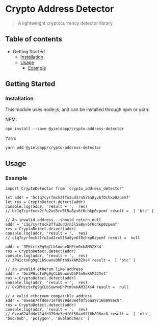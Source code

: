 # Crypto Address Detector

> A lightweight cryptocurrency detector library

## Table of contents
- Getting Started
  - [Installation](https://github.com/yieldapp/crypto_address_detector/edit/master/README.md#installation)
  - [Usage](https://github.com/yieldapp/crypto_address_detector/blob/master/README.md#usage)
    - [Example](https://github.com/yieldapp/crypto_address_detector/blob/master/README.md#example)
   
## Getting Started
### Installation
This module uses node.js, and can be installed through npm or yarn:

NPM:
```
npm install --save @yieldapp/crypto-address-detector
```

Yarn:
```
yarn add @yieldapp/crypto-address-detector
```

## Usage
### Example

```
import CryptoDetector from 'crypto_address_detector'

let addr = 'bc1q7cyrfmck2ffu2ud3rn5l5a8yv6f0chkp0zpemf'
let res = CryptoDetect.detect(addr)
console.log(addr, 'result = ',  res)
// bc1q7cyrfmck2ffu2ud3rn5l5a8yv6f0chkp0zpemf result =  [ 'btc' ]

// An invalid address...should return null
addr = 'c1q7cyrfmck2ffu2ud3rn5l5a8yv6f0chkp0zpemf'
res = CryptoDetect.detect(addr)
console.log(addr, 'result = ',  res)
// c1q7cyrfmck2ffu2ud3rn5l5a8yv6f0chkp0zpemf result =  null

addr = '3PHictxPg9gCLbSuwnvDhPtm9xkAM32Xs4'
res = CryptoDetect.detect(addr)
console.log(addr, 'result = ',  res)
// 3PHictxPg9gCLbSuwnvDhPtm9xkAM32Xs4 result =  [ 'btc' ]

// an invalid etherum like address
addr = '0x3PHictxPg9gCLbSuwnvDhPtm9xkAM32Xs4'
res = CryptoDetect.detect(addr)
console.log(addr, 'result = ',  res)
// 0x3PHictxPg9gCLbSuwnvDhPtm9xkAM32Xs4 result =  null

// a valid ethereum compatible address
addr = '0xea674fdde714fd979de3edf0f56aa9716b898ec8'
res = CryptoDetect.detect(addr)
console.log(addr, 'result = ',  res)
// 0xea674fdde714fd979de3edf0f56aa9716b898ec8 result =  [ 'eth', 'bsc/bnb', 'polygon', 'avalanche/c' ]
```
